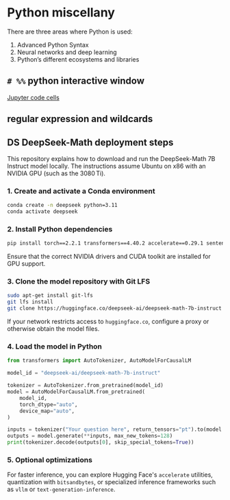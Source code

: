 # Python miscellany

There are three areas where Python is used:

1. Advanced Python Syntax
2. Neural networks and deep learning
3. Python’s different ecosystems and libraries


## `# %%` python interactive window
[Jupyter code cells](https://code.visualstudio.com/docs/python/jupyter-support-py)

## regular expression and wildcards

## DS DeepSeek-Math deployment steps

This repository explains how to download and run the DeepSeek-Math 7B Instruct model locally. The instructions assume Ubuntu on x86 with an NVIDIA GPU (such as the 3080 Ti).

### 1. Create and activate a Conda environment
```bash
conda create -n deepseek python=3.11
conda activate deepseek
```

### 2. Install Python dependencies
```bash
pip install torch==2.2.1 transformers==4.40.2 accelerate==0.29.1 sentencepiece
```
Ensure that the correct NVIDIA drivers and CUDA toolkit are installed for GPU support.

### 3. Clone the model repository with Git LFS
```bash
sudo apt-get install git-lfs
git lfs install
git clone https://huggingface.co/deepseek-ai/deepseek-math-7b-instruct
```

If your network restricts access to `huggingface.co`, configure a proxy or otherwise obtain the model files.

### 4. Load the model in Python
```python
from transformers import AutoTokenizer, AutoModelForCausalLM

model_id = "deepseek-ai/deepseek-math-7b-instruct"

tokenizer = AutoTokenizer.from_pretrained(model_id)
model = AutoModelForCausalLM.from_pretrained(
    model_id,
    torch_dtype="auto",
    device_map="auto",
)

inputs = tokenizer("Your question here", return_tensors="pt").to(model.device)
outputs = model.generate(**inputs, max_new_tokens=128)
print(tokenizer.decode(outputs[0], skip_special_tokens=True))
```

### 5. Optional optimizations
For faster inference, you can explore Hugging Face's `accelerate` utilities, quantization with `bitsandbytes`, or specialized inference frameworks such as `vllm` or `text-generation-inference`.


